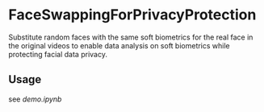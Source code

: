 # FaceSwappingForPrivacyProtection
Substitute random faces with the same soft biometrics for the real face in the original videos to enable data analysis on soft biometrics while protecting facial data privacy.

## Usage

see *demo.ipynb*

